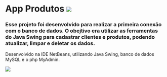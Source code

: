 # App Produtos <img src="https://lh3.googleusercontent.com/pw/AL9nZEX4j2-LQ5UPwb07LXtPJfQCWDh8NUrVHdSl3Y0S4gCbVojObojb_LuKKhLaqs9nkSIt6YcPaeieoQHINMLKZcUvU3BQldB70qz0-QQUQE_ycmjXRLjtPfn11nGvZv8wi4vLqxyO2kCQR16jriMIWPc=s24-no?authuser=0"/>
### Esse projeto foi desenvolvido para realizar a primeira conexão com o banco de dados. O obejtivo era utilizar as ferramentas do Java Swing para cadastrar clientes e produtos, podendo atualizar, limpar e deletar os dados. 

Desenvolvido na IDE NetBeans, utilizando Java Swing, banco de dados MySQL e o php MyAdmin.

<div align="left">
  <a href="https://github.com/isabela-reis">
  <img src="https://lh3.googleusercontent.com/pw/AL9nZEWdOYrSDe4lgH4e0nYgNNwtZ-EwkLYAyOS6ma63bBGST6sbTgn5v1yPUKExQVUsyu8XfZ0kcnso0LT218nNL1WyLZcVO_QPZlDQMvsh5kf_hTM28iCsvn76K2R5-CWj_AS2HCF8vMdxFdpAw_vs7zc=w615-h319-no?authuser=0"/>
</div>
